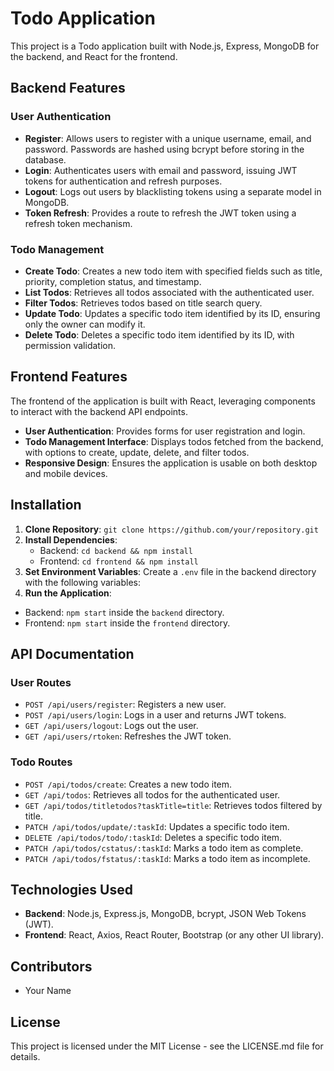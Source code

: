 # Todo Application

This project is a Todo application built with Node.js, Express, MongoDB for the backend, and React for the frontend.

## Backend Features

### User Authentication

- **Register**: Allows users to register with a unique username, email, and password. Passwords are hashed using bcrypt before storing in the database.
- **Login**: Authenticates users with email and password, issuing JWT tokens for authentication and refresh purposes.
- **Logout**: Logs out users by blacklisting tokens using a separate model in MongoDB.
- **Token Refresh**: Provides a route to refresh the JWT token using a refresh token mechanism.

### Todo Management

- **Create Todo**: Creates a new todo item with specified fields such as title, priority, completion status, and timestamp.
- **List Todos**: Retrieves all todos associated with the authenticated user.
- **Filter Todos**: Retrieves todos based on title search query.
- **Update Todo**: Updates a specific todo item identified by its ID, ensuring only the owner can modify it.
- **Delete Todo**: Deletes a specific todo item identified by its ID, with permission validation.

## Frontend Features

The frontend of the application is built with React, leveraging components to interact with the backend API endpoints.

- **User Authentication**: Provides forms for user registration and login.
- **Todo Management Interface**: Displays todos fetched from the backend, with options to create, update, delete, and filter todos.
- **Responsive Design**: Ensures the application is usable on both desktop and mobile devices.

## Installation

1. **Clone Repository**: `git clone https://github.com/your/repository.git`
2. **Install Dependencies**:
   - Backend: `cd backend && npm install`
   - Frontend: `cd frontend && npm install`
3. **Set Environment Variables**: Create a `.env` file in the backend directory with the following variables:
4. **Run the Application**:
- Backend: `npm start` inside the `backend` directory.
- Frontend: `npm start` inside the `frontend` directory.

## API Documentation

### User Routes

- `POST /api/users/register`: Registers a new user.
- `POST /api/users/login`: Logs in a user and returns JWT tokens.
- `GET /api/users/logout`: Logs out the user.
- `GET /api/users/rtoken`: Refreshes the JWT token.

### Todo Routes

- `POST /api/todos/create`: Creates a new todo item.
- `GET /api/todos`: Retrieves all todos for the authenticated user.
- `GET /api/todos/titletodos?taskTitle=title`: Retrieves todos filtered by title.
- `PATCH /api/todos/update/:taskId`: Updates a specific todo item.
- `DELETE /api/todos/todo/:taskId`: Deletes a specific todo item.
- `PATCH /api/todos/cstatus/:taskId`: Marks a todo item as complete.
- `PATCH /api/todos/fstatus/:taskId`: Marks a todo item as incomplete.

## Technologies Used

- **Backend**: Node.js, Express.js, MongoDB, bcrypt, JSON Web Tokens (JWT).
- **Frontend**: React, Axios, React Router, Bootstrap (or any other UI library).

## Contributors

- Your Name

## License

This project is licensed under the MIT License - see the LICENSE.md file for details.
